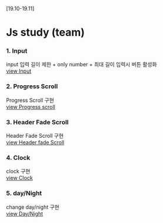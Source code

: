[19.10-19.11]
# Js study (team)
### 1. Input
input 입력 길이 제한 + only number + 최대 길이 입력시 버튼 활성화<br>
[view Input](https://kwoneunju.github.io/Js-study-1910-1911-team/quiz_01_191014_input/index.html)

### 2. Progress Scroll
Progress Scroll 구현<br>
[view Progress scroll](https://kwoneunju.github.io/Js-study-1910-1911-team//quiz_02_191021_progress_scroll/index.html)

### 3. Header Fade Scroll
Header Fade Scroll 구현<br>
[view Header fade Scroll](https://kwoneunju.github.io/Js-study-1910-1911-team//quiz_03_191128_header_fade_scroll/index.html)

### 4. Clock
clock 구현<br>
[view Clock](https://kwoneunju.github.io/Js-study-1910-1911-team//quiz_04_191104_clock/index.html)

### 5. day/Night
change day/night 구현<br>
[view Day/Night](https://kwoneunju.github.io/Js-study-1910-1911-team//quiz_05_191111_sun/index.html)